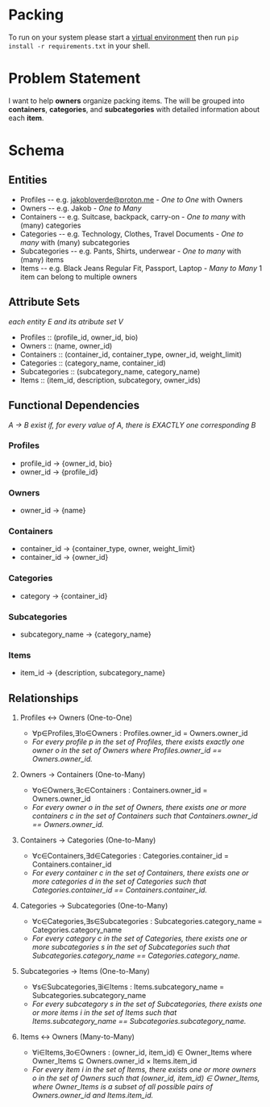 # Packing
To run on your system please start a [virtual environment](https://docs.python.org/3/library/venv.html)
then run `pip install -r requirements.txt` in your shell. 

# Problem Statement
I want to help **owners** organize packing items.
The will be grouped into **containers**, **categories**, and **subcategories** with detailed information about each **item**.

# Schema 
## Entities
* Profiles -- e.g. jakobloverde@proton.me - _One to One_ with Owners
* Owners -- e.g. Jakob - _One to Many_
* Containers -- e.g. Suitcase, backpack, carry-on - _One to many_ with (many) categories
* Categories -- e.g. Technology, Clothes, Travel Documents - _One to many_ with (many) subcategories 
* Subcategories -- e.g. Pants, Shirts, underwear - _One to many_ with (many) items
* Items -- e.g. Black Jeans Regular Fit, Passport, Laptop - _Many to Many_ 1 item can belong to multiple owners

## Attribute Sets
_each entity E and its atribute set V_
* Profiles :: (profile_id, owner_id, bio)
* Owners :: (name, owner_id)
* Containers :: (container_id, container_type, owner_id, weight_limit)
* Categories :: (category_name, container_id)
* Subcategories :: (subcategory_name, category_name)
* Items :: (item_id, description, subcategory, owner_ids)

## Functional Dependencies
_A -> B exist if, for every value of A, there is EXACTLY one corresponding B_
### Profiles
* profile_id -> {owner_id, bio} 
* owner_id -> {profile_id}
### Owners
* owner_id -> {name}
### Containers
* container_id -> {container_type, owner, weight_limit}
* container_id -> {owner_id}
### Categories
* category -> {container_id}
### Subcategories
* subcategory_name -> {category_name}
### Items
* item_id -> {description, subcategory_name}

## Relationships
1. Profiles <-> Owners (One-to-One)
   * ∀p∈Profiles,∃!o∈Owners : Profiles.owner_id = Owners.owner_id
   * _For every profile p in the set of Profiles, there exists exactly one owner o in the set of Owners where Profiles.owner_id == Owners.owner_id._

2. Owners -> Containers (One-to-Many)
   * ∀o∈Owners,∃c∈Containers : Containers.owner_id = Owners.owner_id
   * _For every owner o in the set of Owners, there exists one or more containers c in the set of Containers such that Containers.owner_id == Owners.owner_id._

3. Containers -> Categories (One-to-Many)
   * ∀c∈Containers,∃d∈Categories : Categories.container_id = Containers.container_id
   * _For every container c in the set of Containers, there exists one or more categories d in the set of Categories such that Categories.container_id == Containers.container_id._

4. Categories -> Subcategories (One-to-Many)
   * ∀c∈Categories,∃s∈Subcategories : Subcategories.category_name = Categories.category_name
   * _For every category c in the set of Categories, there exists one or more subcategories s in the set of Subcategories such that Subcategories.category_name == Categories.category_name._

5. Subcategories -> Items (One-to-Many)
   * ∀s∈Subcategories,∃i∈Items : Items.subcategory_name = Subcategories.subcategory_name
   * _For every subcategory s in the set of Subcategories, there exists one or more items i in the set of Items such that Items.subcategory_name == Subcategories.subcategory_name._

6. Items <-> Owners (Many-to-Many)
   * ∀i∈Items,∃o∈Owners : (owner_id, item_id) ∈ Owner_Items where Owner_Items ⊆ Owners.owner_id × Items.item_id
   * _For every item i in the set of Items, there exists one or more owners o in the set of Owners such that (owner_id, item_id) ∈ Owner_Items, where Owner_Items is a subset of all possible pairs of Owners.owner_id and Items.item_id._
